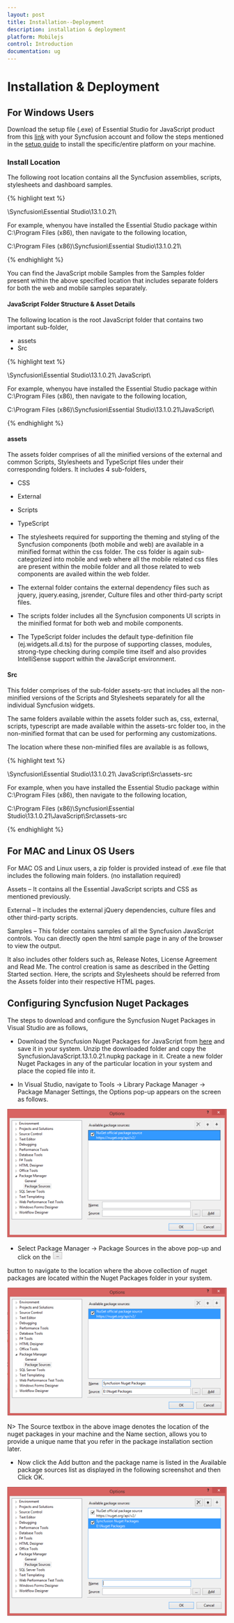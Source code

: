```yaml
---
layout: post
title: Installation--Deployment
description: installation & deployment
platform: Mobilejs
control: Introduction
documentation: ug
---
```


# Installation & Deployment

## For Windows Users

Download the setup file (.exe) of Essential Studio for JavaScript product from this [link](http://www.syncfusion.com/downloads/javascript) with your Syncfusion account and follow the steps mentioned in the [setup guide](/common) to install the specific/entire platform on your machine.

### Install Location

The following root location contains all the Syncfusion assemblies, scripts, stylesheets and dashboard samples.

{% highlight text %}

<installed location>\Syncfusion\Essential Studio\13.1.0.21\

For example, whenyou have installed the Essential Studio package within C:\Program Files (x86), then navigate to the following location,

C:\Program Files (x86)\Syncfusion\Essential Studio\13.1.0.21\



{% endhighlight %}



You can find the JavaScript mobile Samples from the Samples folder present within the above specified location that includes separate folders for both the web and mobile samples separately.

#### JavaScript Folder Structure & Asset Details

The following location is the root JavaScript folder that contains two important sub-folder,

* assets
* Src

{% highlight text %}

<installed location>\Syncfusion\Essential Studio\13.1.0.21\ JavaScript\

For example, whenyou have installed the Essential Studio package within C:\Program Files (x86), then navigate to the following location,

C:\Program Files (x86)\Syncfusion\Essential Studio\13.1.0.21\JavaScript\

{% endhighlight %}

#### assets 

The assets folder comprises of all the minified versions of the external and common Scripts, Stylesheets and TypeScript files under their corresponding folders. It includes 4 sub-folders,

* CSS
* External
* Scripts
* TypeScript



* The stylesheets required for supporting the theming and styling of the Syncfusion components (both mobile and web) are available in a minified format within the css folder. The css folder is again sub-categorized into mobile and web where all the mobile related css files are present within the mobile folder and all those related to web components are availed within the web folder. 



* The external folder contains the external dependency files such as jquery, jquery.easing, jsrender, Culture files and other third-party script files.



* The scripts folder includes all the Syncfusion components UI scripts in the minified format for both web and mobile components. 



* The TypeScript folder includes the default type-definition file (ej.widgets.all.d.ts) for the purpose of supporting classes, modules, strong-type checking during compile time itself and also provides IntelliSense support within the JavaScript environment.

#### Src

This folder comprises of the sub-folder assets-src that includes all the non-minified versions of the Scripts and Stylesheets separately for all the individual Syncfusion widgets.

The same folders available within the assets folder such as, css, external, scripts, typescript are made available within the assets-src folder too, in the non-minified format that can be used for performing any customizations. 

The location where these non-minified files are available is as follows,

{% highlight text %}

<installed location>\Syncfusion\Essential Studio\13.1.0.21\ JavaScript\Src\assets-src

For example, when you have installed the Essential Studio package within C:\Program Files (x86), then navigate to the following location,

C:\Program Files (x86)\Syncfusion\Essential Studio\13.1.0.21\JavaScript\Src\assets-src

{% endhighlight %}

## For MAC and Linux OS Users

For MAC OS and Linux users, a zip folder is provided instead of .exe file that includes the following main folders. (no installation required)

Assets – It contains all the Essential JavaScript scripts and CSS as mentioned previously.

External – It includes the external jQuery dependencies, culture files and other third-party scripts.

Samples – This folder contains samples of all the Syncfusion JavaScript controls. You can directly open the html sample page in any of the browser to view the output.

It also includes other folders such as, Release Notes, License Agreement and Read Me. The control creation is same as described in the Getting Started section. Here, the scripts and Stylesheets should be referred from the Assets folder into their respective HTML pages. 

## Configuring Syncfusion Nuget Packages

The steps to download and configure the Syncfusion Nuget Packages in Visual Studio are as follows,

* Download the Syncfusion Nuget Packages for JavaScript from [here](http://nuget.syncfusion.com/login) and save it in your system. Unzip the downloaded folder and copy the SyncfusionJavaScript.13.1.0.21.nupkg package in it. Create a new folder Nuget Packages in any of the particular location in your system and place the copied file into it.



* In Visual Studio, navigate to Tools -> Library Package Manager -> Package Manager Settings, the Options pop-up appears on the screen as follows.



![](Installation--Deployment_images/Installation--Deployment_img1.png)



* Select Package Manager -> Package Sources in the above pop-up and click on the ![](Installation--Deployment_images/Installation--Deployment_img2.png)

 button to navigate to the location where the above collection of nuget packages are located within the Nuget Packages folder in your system.



![](Installation--Deployment_images/Installation--Deployment_img3.png)



N> The Source textbox in the above image denotes the location of the nuget packages in your machine and the Name section, allows you to provide a unique name that you refer in the package installation section later. 



* Now click the Add button and the package name is listed in the Available package sources list as displayed in the following screenshot and then Click OK.



![](Installation--Deployment_images/Installation--Deployment_img4.png)



